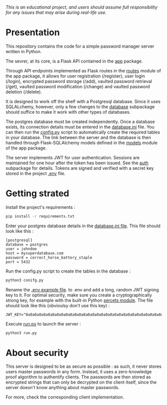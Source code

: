 *This is an educational project, and users should assume full responsibility for any issues that may arise during real-life use.*


# Presentation

This repository contains the code for a simple password manager server written in Python.

The sevrer, at its core, is a Flask API contained in the [app](/app/) package.

Through API endpoints implemented as Flask routes in the [routes](/app/routes.py) module of the app package, it allows for user registration (/register), user login (/login), encrypted password storage (/add), vaulted password retrieval (/get), vaulted password modification (/change) and vaulted password deletion (/delete). 

It is designed to work off the shelf with a Postgresql database. Since it uses SQLALchemy, however, only a few changes to the [database](/app/database/) subpackage should suffice to make it work with other types of databases.

The postgres database must be created independently. Once a database exists, its connection details must be entered in the [database.ini](/app/database/database.ini.example) file. You can then run the [config.py](/config.py) script to automatically create the required tables in your database. The link between the server and the database is then handled through Flask-SQLAlchemy models defined in the [models](/app/models.py) module of the app package.

The server implements JWT for user authentication. Sessions are maintained for one hour after the token has been issued. See the [auth](/app/auth/) subpackage for details. Tokens are signed and verified with a secret key stored in the project [.env](/.env.example) file.


# Getting strated 

Install the project's requirements :

```bash
pip install -r requirements.txt
```

Enter your postgres database details in the [database.ini file](/app/database/database.ini.example). This file should look like this :

```
[postgresql]
database = postgres
user = johndoe
host = mysuperdatabase.com
password = correct_horse_battery_staple
port = 5432
```

Run the config.py script to create the tables in the database :

```bash
python3 conifg.py
```

Rename the [.env example file](/.env.example). to .env and add a long, random JWT signing key to it. For optimal security, make sure you create a cryptographically strong key, for example with the built-in Python [sercets module](https://docs.python.org/3/library/secrets.html). The file should look like this (obvioulsy don't use this key) :

```
JWT_KEY="0a0a0a0a0a0a0a0a0a0a0a0a0a0a0a0a0a0a0a0a0a0a0a0a0a0a0a0a0a0a0a0a0a0a0a0a0a"
```

Execute [run.py](/run.py) to launch the server :

```bash
python3 run.py
```


# About security

This server is designed to be as secure as possible : as such, it never stores users master passwords in any form. Instead, it uses a zero-knowledge proof algorithm to authentify clients. The passwords are then stored as encrypted strings that can only be decrypted on the client itself, since the server doesn't know anything about master passwords.

For more, check the corresponding client implementation. 






